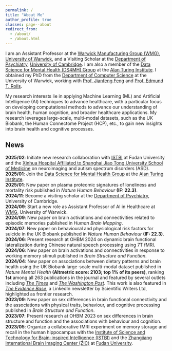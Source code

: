 ```yaml
---
permalink: /
title: "About Me"
author_profile: true
classes: page--about
redirect_from: 
  - /about/
  - /about.html
---
```


I am an Assistant Professor at the <a href="https://warwick.ac.uk/fac/sci/wmg/" target="_blank">Warwick Manufacturing Group (WMG)</a>, <a href="https://warwick.ac.uk/" target="_blank">University of Warwick</a>, and a Visiting Scholar at the <a href="https://www.psychiatry.cam.ac.uk/" target="_blank">Department of Psychiatry</a>, <a href="https://www.cam.ac.uk/" target="_blank">University of Cambridge</a>. I am also a member of the <a href="https://www.turing.ac.uk/research/interest-groups/data-science-mental-health" target="_blank">Data Science for Mental Health (DS4MH) Group</a> at the <a href="https://www.turing.ac.uk/" target="_blank">Alan Turing Institute</a>. I obtained my PhD from the <a href="https://warwick.ac.uk/fac/sci/dcs/" target="_blank">Department of Computer Science</a> at the University of Warwick, working with <a href="https://www.dcs.warwick.ac.uk/~feng/" target="_blank">Prof. Jianfeng Feng</a> and <a href="https://www.oxcns.org/profile.html" target="_blank">Prof. Edmund T. Rolls</a>.

My research interests lie in applying Machine Learning (ML) and Artificial Intelligence (AI) techniques to advance healthcare, with a particular focus on developing computational methods to advance our understanding of brain health, human cognition, and broader healthcare applications. My research leverages large-scale, multi-modal datasets, such as the UK Biobank, the Human Connectome Project (HCP), etc., to gain new insights into brain health and cognitive processes.

## News

**2025/02**: Initiate new research collaboration with <a href="https://istbi.fudan.edu.cn/lnen/" target="_blank">ISTBI</a> at Fudan University and the <a href="https://www.xinhuamed.com.cn/eng/" target="_blank">Xinhua Hospital Affiliated to Shanghai Jiao Tong University School of Medicine</a> on neuroimaging and autism spectrum disorders (ASD).  
**2025/01**: Join the <a href="https://www.turing.ac.uk/research/interest-groups/data-science-mental-health" target="_blank">Data Science for Mental Health Group</a> at the <a href="https://www.turing.ac.uk/" target="_blank">Alan Turing Institute</a>.  
**2025/01**: New paper on plasma proteomic signatures of loneliness and mortality risk published in *Nature Human Behaviour* **(IF: 22.3)**.  
**2024/11**: Become a visiting scholar at the <a href="https://www.psychiatry.cam.ac.uk/" target="_blank">Department of Psychiatry</a>, University of Cambridge.  
**2024/09**: Start a new role as Assistant Professor of AI in Healthcare at <a href="https://warwick.ac.uk/fac/sci/wmg/" target="_blank">WMG</a>, University of Warwick.  
**2024/09**: New paper on brain activations and connectivities related to episodic memories published in *Human Brain Mapping*.  
**2024/07**: New paper on behavioural and physiological risk factors for suicide in the UK Biobank published in *Nature Human Behaviour* **(IF: 22.3)**.  
**2024/06**: Present research at OHBM 2024 on dynamic brain functional lateralization during Chinese natural speech processing using 7T fMRI.  
**2024/06**: New paper on brain activations and connectivities in response to working memory stimuli published in *Brain Structure and Function*.  
**2024/04**: New paper on associations between dietary patterns and brain health using the UK Biobank large-scale multi-modal dataset published in *Nature Mental Health* **(Altmetric score: 2103; top 1% of its peers)**, ranking **1st** among all 263 publications in the journal and featured by several outlets including <a href="https://www.thetimes.com/life-style/health-fitness/article/what-to-eat-to-boost-your-brain-its-all-about-balance-x8dqtks93" target="_blank">*The Times*</a> and <a href="https://www.washingtonpost.com/wellness/2024/05/15/balanced-diet-mental-health-brain/" target="_blank">*The Washington Post*</a>. This work is also featured in <a href="https://www.linkedin.com/pulse/you-what-eat-scientific-medical-communication-tvgke/?trackingId=4mup%2Fb4ZR7C9EpAl%2FjA%2Bpg%3D%3D" target="_blank">*The Evidence Base*</a>, a LinkedIn newsletter by Scientific Writers Ltd, highlighted as frontier research.  
**2023/09**: New paper on sex differences in brain functional connectivity and the associations with physical traits, behaviour, and cognitive processing published in *Brain Structure and Function*.  
**2023/07**: Present research at OHBM 2023 on sex differences in brain structure and function and the associations with behaviour and cognition.  
**2023/05**: Organize a collaborative fMRI experiment on memory storage and recall in the human hippocampus with the <a href="https://istbi.fudan.edu.cn/lnen/" target="_blank">Institute of Science and Technology for Brain-inspired Intelligence (ISTBI)</a> and the <a href="https://istbi.fudan.edu.cn/lnen/Research/Platforms/Centre_for_Biomedical_Imaging_ZIC_.htm" target="_blank">Zhangjiang International Brain Imaging Center (ZIC)</a> at <a href="https://www.fudan.edu.cn/en/" target="_blank">Fudan University</a>.
